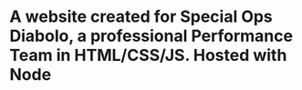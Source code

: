 # A website created for Special Ops Diabolo, a professional Performance Team in HTML/CSS/JS. Hosted with Node
